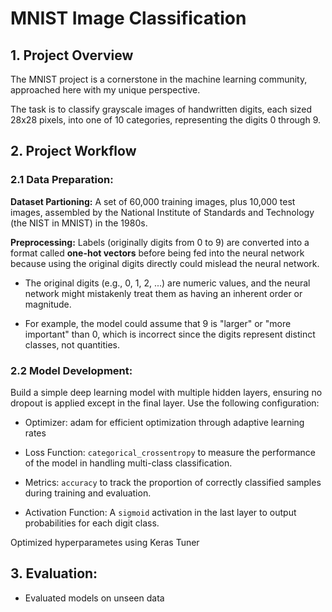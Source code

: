 # MNIST Image Classification

## 1. Project Overview


The MNIST project is a cornerstone in the machine learning community, approached here with my unique perspective.

The task is to classify grayscale images of handwritten digits, each sized 28x28 pixels, into one of 10 categories, representing the digits 0 through 9.

## 2. Project Workflow

### 2.1 Data Preparation:

**Dataset Partioning:** A set of 60,000 training images, plus 10,000 test images, assembled by the National Institute of Standards and Technology (the NIST in MNIST) in the 1980s. 

**Preprocessing:** Labels (originally digits from 0 to 9) are converted into a format called **one-hot vectors** before being fed into the neural network because using the original digits directly could mislead the neural network.

- The original digits (e.g., 0, 1, 2, ...) are numeric values, and the neural network might mistakenly treat them as having an inherent order or magnitude.

- For example, the model could assume that 9 is "larger" or "more important" than 0, which is incorrect since the digits represent distinct classes, not quantities.

### 2.2 Model Development:

Build a simple deep learning model with multiple hidden layers, ensuring no dropout is applied except in the final layer. Use the following configuration:
- Optimizer: adam for efficient optimization through adaptive learning rates

- Loss Function: `categorical_crossentropy` to measure the performance of the model in handling multi-class classification.

- Metrics: `accuracy` to track the proportion of correctly classified samples during training and evaluation.

- Activation Function: A `sigmoid` activation in the last layer to output probabilities for each digit class.

Optimized hyperparametes using Keras Tuner

## 3. Evaluation:

- Evaluated models on unseen data
  
